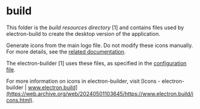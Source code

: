 # build

This folder is the *build resources directory* [1] and contains files used by electron-build to
create the desktop version of the application.

Generate icons from the main logo file.
Do not modify these icons manually.
For more details, see the [related documentation](./../../../../img/README.md).

The electron-builder [1] uses these files, as specified in the [configuration file](./../../../../electron-builder.cjs).

For more information on icons in electron-builder,
visit [Icons - electron-builder | www.electron.build](https://web.archive.org/web/20240501103645/https://www.electron.build/icons.html).
